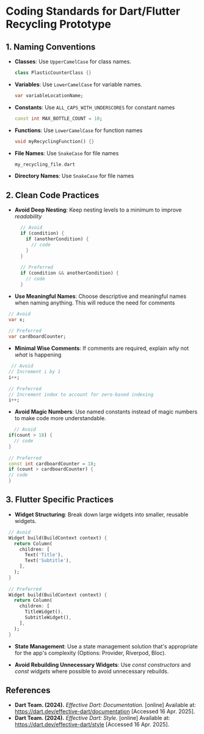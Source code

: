 # Coding Standards for Dart/Flutter Recycling Prototype

## 1. Naming Conventions

- **Classes**: Use `UpperCamelCase` for class names.
  ```dart
  class PlasticCounterClass {}
  ```

- **Variables**: Use `LowerCamelCase` for variable names.
  ```dart
  var variableLocationName;
  ```

- **Constants**: Use `ALL_CAPS_WITH_UNDERSCORES` for constant names
  ```dart
  const int MAX_BOTTLE_COUNT = 10;
  ```

- **Functions**: Use `LowerCamelCase` for function names
  ```dart
  void myRecyclingFunction() {}
  ```

- **File Names**: Use `SnakeCase` for file names
  ```dart
  my_recycling_file.dart
  ```

- **Directory Names**: Use `SnakeCase` for file names

## 2. Clean Code Practices

- **Avoid Deep Nesting**: Keep nesting levels to a minimum to improve _readability_
  ```dart
    // Avoid
    if (condition) {
      if (anotherCondition) {
        // code
      }
    }
    
    // Preferred
    if (condition && anotherCondition) {
      // code
    }
  ```
- **Use Meaningful Names**: Choose descriptive and meaningful names when naming anything. This will reduce the need for comments
 ```dart
  // Avoid
  var x;
  
  // Preferred
  var cardboardCounter;
  ```
- **Minimal Wise Comments**: If comments are required, explain _why_ not _what_ is happening
 ```dart
   // Avoid
  // Increment i by 1
  i++;
  
  // Preferred
  // Increment index to account for zero-based indexing
  i++; 
  ```

- **Avoid Magic Numbers**: Use named constants instead of magic numbers to make code more understandable.
 ```dart
    // Avoid
  if(count > 18) {
    // code
  }
  
  // Preferred
  const int cardboardCounter = 18;
  if (count > cardboardCounter) {
  // code
  }
  ```
## 3. Flutter Specific Practices
- **Widget Structuring**: Break down large widgets into smaller, reusable widgets.
 ```dart
  // Avoid
  Widget build(BuildContext context) {
    return Column(
      children: [
        Text('Title'),
        Text('Subtitle'),
      ],
    );
  }
  
  // Preferred
  Widget build(BuildContext context) {
    return Column(
      children: [
        TitleWidget(),
        SubtitleWidget(),
      ],
    );
  }
  ```
- **State Management**: Use a state management solution that's appropriate for the app's complexity (Options: Provider, Riverpod, Bloc).

- **Avoid Rebuilding Unnecessary Widgets**: Use _const constructors_ and _const widgets_ where possible to avoid unnecessary rebuilds.

## References 
-  **Dart Team. (2024).** _Effective Dart: Documentation._ [online] Available at: https://dart.dev/effective-dart/documentation [Accessed 16 Apr. 2025].
- **Dart Team. (2024).** _Effective Dart: Style._ [online] Available at: https://dart.dev/effective-dart/style [Accessed 16 Apr. 2025].